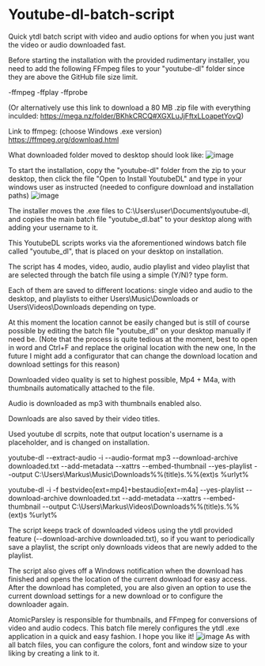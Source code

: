 # Youtube-dl-batch-script
Quick ytdl batch script with video and audio options for when you just want the video or audio downloaded fast.


Before starting the installation with the provided rudimentary installer, you need to add the following FFmpeg files to your "youtube-dl" folder since they are above the GitHub file size limit.

-ffmpeg
-ffplay
-ffprobe

(Or alternatively use this link to download a 80 MB .zip file with everything inculded: https://mega.nz/folder/BKhkCRCQ#XGXLuJjFftxLLoapetYovQ)

Link to ffmpeg: (choose Windows .exe version)
https://ffmpeg.org/download.html

What downloaded folder moved to desktop should look like:
![image](https://user-images.githubusercontent.com/87437624/125656120-7e8c1555-ffdb-4276-b37c-4a5961149e6b.png)


To start the installation, copy the "youtube-dl" folder from the zip to your desktop, 
then click the file "Open to Install YoutubeDL" and type in your windows user as instructed (needed to configure download and installation paths)
![image](https://user-images.githubusercontent.com/87437624/125660113-357368e2-2f24-4f49-ae9d-9fd883a8558c.png)

The installer moves the .exe files to C:\Users\user\Documents\youtube-dl, and copies the main batch file "youtube_dl.bat" to your desktop along with adding your username to it.


This YoutubeDL scripts works via the aforementioned windows batch file called "youtube_dl", that is placed on your desktop on installation.

The script has 4 modes, video, audio, audio playlist and video playlist that are selected through the batch file using a simple (Y/N)? type form.

Each of them are saved to different locations: single video and audio to the desktop, and playlists to either Users\Music\Downloads or Users\Videos\Downloads depending on type.

At this moment the location cannot be easily changed but is still of course possible by editing the batch file "youtube_dl" on your desktop manually if need be. 
(Note that the process is quite tedious at the moment, best to open in word and Ctrl+F and replace the original location with the new one, 
In the future I might add a configurator that can change the download location and download settings for this reason)

Downloaded video quality is set to highest possible, Mp4 + M4a, with thumbnails automatically attached to the file.

Audio is downloaded as mp3 with thumbnails enabled also.

Downloads are also saved by their video titles.

Used youtube dl scrpits, note that output location's username is a placeholder, and is changed on installation.

youtube-dl --extract-audio -i --audio-format mp3 --download-archive downloaded.txt --add-metadata --xattrs --embed-thumbnail --yes-playlist --output C:\Users\Markus\Music\Downloads\%%(title)s.%%(ext)s %urlyt%

youtube-dl -i -f bestvideo[ext=mp4]+bestaudio[ext=m4a] --yes-playlist --download-archive downloaded.txt --add-metadata --xattrs --embed-thumbnail --output C:\Users\Markus\Videos\Downloads\%%(title)s.%%(ext)s %urlyt%

The script keeps track of downloaded videos using the ytdl provided feature (--download-archive downloaded.txt), so if you want to periodically save a playlist, the script only downloads videos that are newly added to the playlist.

The script also gives off a Windows notification when the download has finished and opens the location of the current download for easy access. After the download has completed, you are also given an option to use the current download settings for a new download or to configure the downloader again.

AtomicParsley is responsible for thumbnails, and FFmpeg for conversions of video and audio codecs. This batch file merely configures the ytdl .exe application in a quick and easy fashion. I hope you like it!
![image](https://user-images.githubusercontent.com/87437624/125656729-8a653925-fddf-4a23-9434-77a48449c564.png)
As with all batch files, you can configure the colors, font and window size to your liking by creating a link to it.
